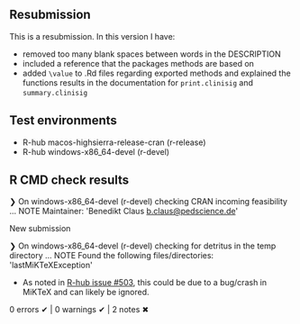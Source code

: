 ## Resubmission
This is a resubmission. In this version I have:

- removed too many blank spaces between words in the DESCRIPTION
- included a reference that the packages methods are based on
- added `\value` to .Rd files regarding exported methods and explained the functions results in the documentation for `print.clinisig` and `summary.clinisig`

## Test environments
- R-hub macos-highsierra-release-cran (r-release)
- R-hub windows-x86_64-devel (r-devel)

## R CMD check results
❯ On windows-x86_64-devel (r-devel)
  checking CRAN incoming feasibility ... NOTE
  Maintainer: 'Benedikt Claus <b.claus@pedscience.de>'
  
  New submission

❯ On windows-x86_64-devel (r-devel)
  checking for detritus in the temp directory ... NOTE
  Found the following files/directories:
    'lastMiKTeXException'
    
* As noted in [R-hub issue #503](https://github.com/r-hub/rhub/issues/503), this could be due to a bug/crash in MiKTeX and can likely be ignored.

0 errors ✔ | 0 warnings ✔ | 2 notes ✖
